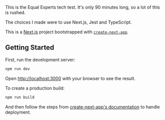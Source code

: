 
This is the Equal Experts tech test. It's only 90 minutes long, so a lot of this is rushed.

The choices I made were to use Next.js, Jest and TypeScript.

This is a [Next.js](https://nextjs.org/) project bootstrapped with [`create-next-app`](https://github.com/vercel/next.js/tree/canary/packages/create-next-app).

## Getting Started

First, run the development server:

```bash
npm run dev
```

Open [http://localhost:3000](http://localhost:3000) with your browser to see the result.

To create a production build:

```bash
npm run build
```

And then follow the steps from [create-next-app's documentation](https://github.com/vercel/next.js/tree/canary/packages/create-next-app) to handle deployment.
